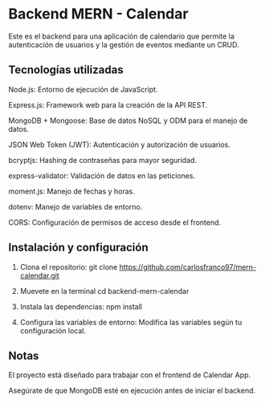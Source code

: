 # Backend MERN - Calendar

Este es el backend para una aplicación de calendario que permite la autenticación de usuarios y la gestión de eventos mediante un CRUD.

## Tecnologías utilizadas

Node.js: Entorno de ejecución de JavaScript.

Express.js: Framework web para la creación de la API REST.

MongoDB + Mongoose: Base de datos NoSQL y ODM para el manejo de datos.

JSON Web Token (JWT): Autenticación y autorización de usuarios.

bcryptjs: Hashing de contraseñas para mayor seguridad.

express-validator: Validación de datos en las peticiones.

moment.js: Manejo de fechas y horas.

dotenv: Manejo de variables de entorno.

CORS: Configuración de permisos de acceso desde el frontend.

## Instalación y configuración

1. Clona el repositorio:
   git clone https://github.com/carlosfranco97/mern-calendar.git

2. Muevete en la terminal
cd backend-mern-calendar

3. Instala las dependencias:
npm install

4. Configura las variables de entorno:
Modifica las variables según tu configuración local.

## Notas

El proyecto está diseñado para trabajar con el frontend de Calendar App.

Asegúrate de que MongoDB esté en ejecución antes de iniciar el backend.
